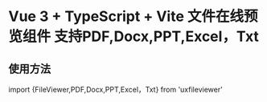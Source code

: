 <!--
 * @Descripttion: 
 * @version: 
 * @Author: houqiangxie
 * @Date: 2022-11-24 17:13:54
 * @LastEditors: houqiangxie
 * @LastEditTime: 2022-11-25 17:11:22
-->
# Vue 3 + TypeScript + Vite  文件在线预览组件 支持PDF,Docx,PPT,Excel，Txt
## 使用方法
import {FileViewer,PDF,Docx,PPT,Excel，Txt} from 'uxfileviewer'
 <FileViewer v-model:value="showModal.visible" name="11" url="/myResource/6360f0661934bf9dd65bb62d.pdf" />
 <PDf  url="/myResource/6360f0661934bf9dd65bb62d.pdf" />

